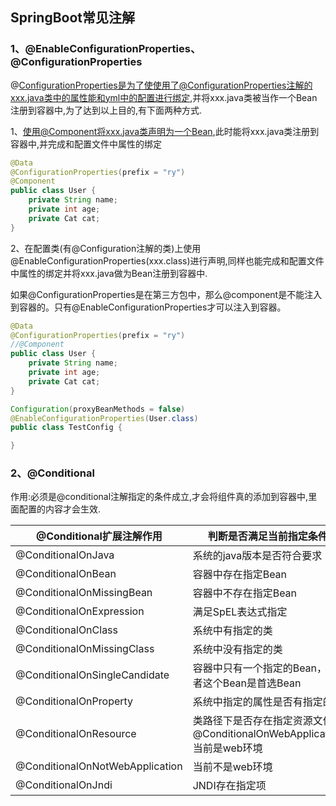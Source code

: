 ## SpringBoot常见注解

### 1、@EnableConfigurationProperties、@ConfigurationProperties

@ConfigurationProperties是为了使使用了@ConfigurationProperties注解的xxx.java类中的属性能和yml中的配置进行绑定,并将xxx.java类被当作一个Bean注册到容器中,为了达到以上目的,有下面两种方式.

1、使用@Component将xxx.java类声明为一个Bean,此时能将xxx.java类注册到容器中,并完成和配置文件中属性的绑定

```java
@Data
@ConfigurationProperties(prefix = "ry")
@Component
public class User {
    private String name;
    private int age;
    private Cat cat;
}
```

2、在配置类(有@Configuration注解的类)上使用@EnableConfigurationProperties(xxx.class)进行声明,同样也能完成和配置文件中属性的绑定并将xxx.java做为Bean注册到容器中.

如果@ConfigurationProperties是在第三方包中，那么@component是不能注入到容器的。只有@EnableConfigurationProperties才可以注入到容器。

```java
@Data
@ConfigurationProperties(prefix = "ry")
//@Component
public class User {
    private String name;
    private int age;
    private Cat cat;
}

Configuration(proxyBeanMethods = false)
@EnableConfigurationProperties(User.class)
public class TestConfig {

}
```

### 2、@Conditional

作用:必须是@conditional注解指定的条件成立,才会将组件真的添加到容器中,里面配置的内容才会生效.

| @Conditional扩展注解作用        | 判断是否满足当前指定条件                                     |
| ------------------------------- | ------------------------------------------------------------ |
| @ConditionalOnJava              | 系统的java版本是否符合要求                                   |
| @ConditionalOnBean              | 容器中存在指定Bean                                           |
| @ConditionalOnMissingBean       | 容器中不存在指定Bean                                         |
| @ConditionalOnExpression        | 满足SpEL表达式指定                                           |
| @ConditionalOnClass             | 系统中有指定的类                                             |
| @ConditionalOnMissingClass      | 系统中没有指定的类                                           |
| @ConditionalOnSingleCandidate   | 容器中只有一个指定的Bean，或者这个Bean是首选Bean             |
| @ConditionalOnProperty          | 系统中指定的属性是否有指定的值                               |
| @ConditionalOnResource          | 类路径下是否存在指定资源文件@ConditionalOnWebApplication 当前是web环境 |
| @ConditionalOnNotWebApplication | 当前不是web环境                                              |
| @ConditionalOnJndi              | JNDI存在指定项                                               |

